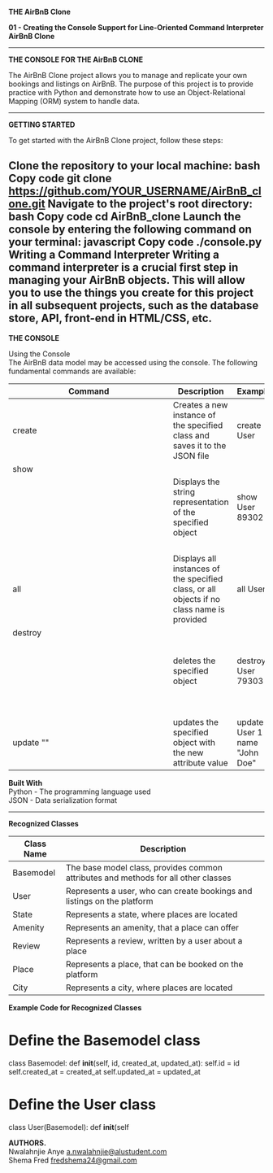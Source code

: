 **THE AirBnB Clone**

**01 - Creating the Console Support for Line-Oriented Command Interpreter AirBnB Clone**

---
**THE CONSOLE FOR THE AirBnB CLONE**

The AirBnB Clone project allows you to manage and replicate your own bookings and listings on AirBnB.
The purpose of this project is to provide practice with Python and 
demonstrate how to use an Object-Relational Mapping (ORM) system to handle data.

---
**GETTING STARTED**

To get started with the AirBnB Clone project, follow these steps:

Clone the repository to your local machine:
bash
Copy code
git clone https://github.com/YOUR_USERNAME/AirBnB_clone.git
Navigate to the project's root directory:
bash
Copy code
cd AirBnB_clone
Launch the console by entering the following command on your terminal:
javascript
Copy code
./console.py
Writing a Command Interpreter
Writing a command interpreter is a crucial first step in managing your AirBnB objects. This will allow you to use the things you create for this project in all subsequent projects, such as the database store, API, front-end in HTML/CSS, etc.
---


**THE CONSOLE**

Using the Console\
The AirBnB data model may be accessed using the console. The following fundamental commands are available:

|Command  | Description                                                                                | Example|
| --- |--------------------------------------------------------------------------------------------| --- | 
|create <class name> | Creates a new instance of the specified class and saves it to the JSON file                | create User |
|show <class name> <object id>| Displays the string representation of the specified object                                 | show User 89302|
|all <class name> | Displays all instances of the specified class, or all objects if no class name is provided | all User|
|destroy <class name> <object id>| deletes the specified object                                                               | destroy User 79303|
|update <class name> <object id> <attribute name> "<attribute value>" |  updates the specified object with the new attribute value                                 |update User 1 name "John Doe"|


**Built With**\
Python - The programming language used\
JSON - Data serialization format

---
**Recognized Classes**

| Class Name| 	Description|
|---| --- |
|Basemodel	| The base model class, provides common attributes and methods for all other classes|
|User |	Represents a user, who can create bookings and listings on the platform|
|State|	Represents a state, where places are located|
|Amenity|	Represents an amenity, that a place can offer|
|Review|	Represents a review, written by a user about a place|
|Place	|Represents a place, that can be booked on the platform|
|City|	Represents a city, where places are located|

**Example Code for Recognized Classes**

# Define the Basemodel class
class Basemodel:
    def __init__(self, id, created_at, updated_at):
        self.id = id
        self.created_at = created_at
        self.updated_at = updated_at

# Define the User class
class User(Basemodel):
    def __init__(self



**AUTHORS.**\
Nwalahnjie Anye <a.nwalahnjie@alustudent.com>\
Shema Fred <fredshema24@gmail.com>


